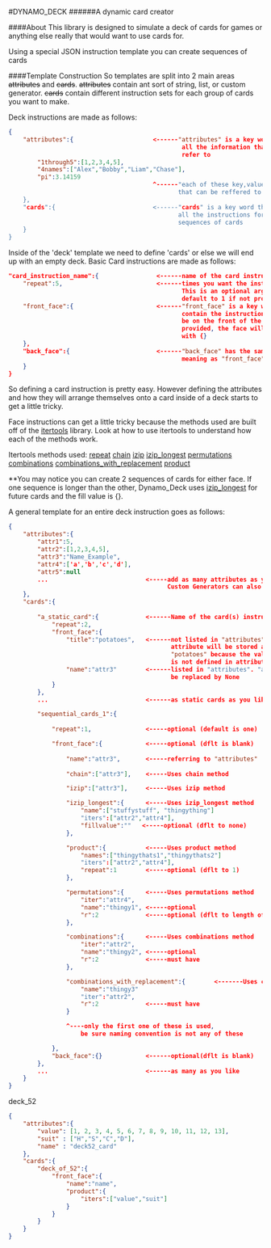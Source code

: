 #DYNAMO_DECK
######A dynamic card creator

####About
This library is designed to simulate a deck of cards for games or 
anything else really that would want to use cards for.

Using a special JSON instruction template you can create sequences of cards 

####Template Construction
So templates are split into 2 main areas ~~attributes~~ and ~~cards~~. ~~attributes~~ contain 
ant sort of string, list, or custom generator. ~~cards~~ contain different instruction sets
for each group of cards you want to make.

Deck instructions are made as follows:
```json
{
    "attributes":{                      <------"attributes" is a key word that contains
                                                all the information that "cards" will
                                                refer to
        "1through5":[1,2,3,4,5],
        "4names":["Alex","Bobby","Liam","Chase"],
        "pi":3.14159
                                        ^------"each of these key,value pairs are attributes
                                               that can be reffered to in "cards". 
    },
    "cards":{                           <------"cards" is a key word that will contain
                                               all the instructions for different 
                                               sequences of cards
    }
}
```


Inside of the 'deck' template we need to define 'cards' or else we will end up 
with an empty deck. Basic Card instructions are made as follows:
```json
"card_instruction_name":{                <------name of the card instruction
    "repeat":5,                          <------times you want the instruction repeated.
                                                This is an optional argument and will 
                                                default to 1 if not provided
    "front_face":{                       <------"front_face" is a key word that will
                                                contain the instruction(s) for what will
                                                be on the front of the card. If this isn't 
                                                provided, the face will be auto filled
                                                with {}
    },
    "back_face":{                        <------"back_face" has the same significance and 
                                                meaning as "front_face". 
    }
}
```

So defining a card instruction is pretty easy. However defining the attributes and
how they will arrange themselves onto a card inside of a deck starts to get a 
little tricky. 

Face instructions can get a little tricky because the methods used are built off of
the [itertools](https://docs.python.org/2/library/itertools.html) library. Look at
how to use itertools to understand how each of the methods work. 

Itertools methods used:
[repeat](https://docs.python.org/2/library/itertools.html#itertools.repeat)
[chain](https://docs.python.org/2/library/itertools.html#itertools.chain)
[izip](https://docs.python.org/2/library/itertools.html#itertools.izip)
[izip_longest](https://docs.python.org/2/library/itertools.html#itertools.izip_longest)
[permutations](https://docs.python.org/2/library/itertools.html#itertools.permutations)
[combinations](https://docs.python.org/2/library/itertools.html#itertools.combinations)
[combinations_with_replacement](https://docs.python.org/2/library/itertools.html#itertools.combinations_with_replacement)
[product](https://docs.python.org/2/library/itertools.html#itertools.product)


**You may notice you can create 2 sequences of cards for either face. If one sequence
is longer than the other, Dynamo_Deck uses [izip_longest](https://docs.python.org/2/library/itertools.html#itertools.izip_longest) for future cards and the fill
value is {}.

A general template for an entire deck instruction goes as follows:
```json
{
    "attributes":{
        "attr1":5,
        "attr2":[1,2,3,4,5],
        "attr3":"Name_Example",
        "attr4":['a','b','c','d'],
        "attr5":null
        ...                           <-----add as many attributes as you like.
                                            Custom Generators can also be added 
    },
    "cards":{
    
        "a_static_card":{             <------Name of the card(s) instruction
            "repeat":2,
            "front_face":{
                "title":"potatoes",   <------not listed in "attributes". This
                                             attribute will be stored as
                                             "potatoes" because the value name
                                             is not defined in attributes
                "name":"attr3"        <------listed in "attributes". "attr3" will
                                             be replaced by None
            }
        },
        ...                           <------as static cards as you like

        "sequential_cards_1":{
            
            "repeat":1,               <-----optional (default is one)

            "front_face":{            <-----optional (dflt is blank)
            
                "name":"attr3",       <-----referring to "attributes"
                
                "chain":["attr3"],    <-----Uses chain method

                "izip":["attr3"],     <-----Uses izip method

                "izip_longest":{      <-----Uses izip_longest method
                    "name":["stuffystuff", "thingything"]
                    "iters":["attr2","attr4"],
                    "fillvalue":""   <-----optional (dflt to none)
                },

                "product":{           <-----Uses product method
                    "names":["thingythats1","thingythats2"]
                    "iters":["attr2","attr4"],
                    "repeat":1        <-----optional (dflt to 1)
                },

                "permutations":{      <-----Uses permutations method
                    "iter":"attr4",
                    "name":"thingy1", <-----optional                
                    "r":2             <-----optional (dflt to length of iter)
                },

                "combinations":{      <-----Uses combinations method
                    "iter":"attr2",
                    "name":"thingy2", <-----optional
                    "r":2             <-----must have
                },

                "combinations_with_replacement":{        <-------Uses combinations_with_replacement method
                    "name":"thingy3"
                    "iter":"attr2",
                    "r":2             <-----must have
                }

                ^----only the first one of these is used,
                    be sure naming convention is not any of these

            },
            "back_face":{}            <------optional(dflt is blank)
        },
        ...                           <------as many as you like
    }
}
```


deck_52
```json
{
    "attributes":{
        "value": [1, 2, 3, 4, 5, 6, 7, 8, 9, 10, 11, 12, 13],
        "suit" : ["H","S","C","D"],
        "name" : "deck52_card"
    },
    "cards":{
        "deck_of_52":{
            "front_face":{
                "name":"name",
                "product":{
                    "iters":["value","suit"]
                }
            }
        }
    }
}
```
